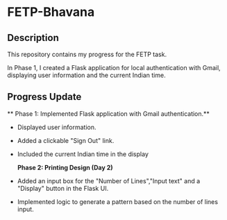 # FETP-Bhavana
## Description 
This repository contains my progress for the FETP task.

In Phase 1, I created a Flask application for local authentication with Gmail, displaying user information and the current Indian time.

## Progress Update
  ** Phase 1: Implemented Flask application with Gmail authentication.**
  - Displayed user information.
  - Added a clickable "Sign Out" link.
  - Included the current Indian time in the display

    **Phase 2: Printing Design (Day 2)**
  - Added an input box for the "Number of Lines","Input text" and a "Display" button in the Flask UI.
  - Implemented logic to generate a pattern based on the number of lines input.
 
